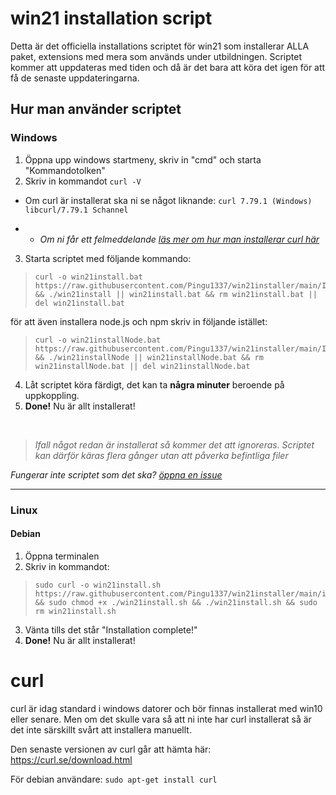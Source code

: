 # win21 installation script

 Detta är det officiella installations scriptet för win21 som installerar ALLA paket, extensions med mera som används under utbildningen.
 Scriptet kommer att uppdateras med tiden och då är det bara att köra det igen för att få de senaste uppdateringarna.

## Hur man använder scriptet

### Windows
 1. Öppna upp windows startmeny, skriv in "cmd" och starta "Kommandotolken"
 2. Skriv in kommandot ``curl -V`` 
 - Om curl är installerat ska ni se något liknande: ``curl 7.79.1 (Windows) libcurl/7.79.1 Schannel``
 > 
 - - *Om ni får ett felmeddelande [läs mer om hur man installerar curl här](#curl)*
  3. Starta scriptet med följande kommando:<br/>
> ```
> curl -o win21install.bat https://raw.githubusercontent.com/Pingu1337/win21installer/main/Install.bat && ./win21install || win21install.bat && rm win21install.bat || del win21install.bat
> ```
 för att även installera node.js och npm skriv in följande istället:
 > ```
> curl -o win21installNode.bat https://raw.githubusercontent.com/Pingu1337/win21installer/main/InstallNode.bat && ./win21installNode || win21installNode.bat && rm win21installNode.bat || del win21installNode.bat
> ```
 4. Låt scriptet köra färdigt, det kan ta **några minuter** beroende på uppkoppling.
 6. **Done!** Nu är allt installerat!
<br/>

>  *Ifall något redan är installerat så kommer det att ignoreras. Scriptet kan därför käras flera gånger utan att påverka befintliga filer*
> 
 *Fungerar inte scriptet som det ska?* *[öppna en issue](https://github.com/Pingu1337/win21installer/issues/new)*

<hr/>

### Linux 

#### Debian
 1. Öppna terminalen
 2. Skriv in kommandot: 
 > ```
 > sudo curl -o win21install.sh https://raw.githubusercontent.com/Pingu1337/win21installer/main/install.sh && sudo chmod +x ./win21install.sh && ./win21install.sh && sudo rm win21install.sh
 > ```
3. Vänta tills det står "Installation complete!"
4. **Done!** Nu är allt installerat!

# curl
curl är idag standard i windows datorer och bör finnas installerat med win10 eller senare.
Men om det skulle vara så att ni inte har curl installerat så är det inte särskillt svårt att installera manuellt.

Den senaste versionen av curl går att hämta här: https://curl.se/download.html

För debian användare: ``sudo apt-get install curl``
